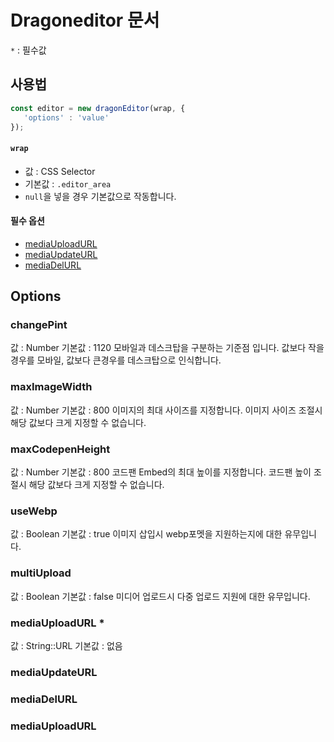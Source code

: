 # Dragoneditor 문서
`*` : 필수값

## 사용법
```js
const editor = new dragonEditor(wrap, {
   'options' : 'value'
});
```

#### `wrap`
- 값 : CSS Selector
- 기본값 : `.editor_area`
- `null`을 넣을 경우 기본값으로 작동합니다.

#### 필수 옵션
- [mediaUploadURL](#mediaUploadURL)
- [mediaUpdateURL](#mediaUpdateURL)
- [mediaDelURL](#mediaDelURL)

## Options

### changePint
값 : Number
기본값 : 1120
모바일과 데스크탑을 구분하는 기준점 입니다. 값보다 작을경우를 모바일, 값보다 큰경우를 데스크탑으로 인식합니다.

### maxImageWidth
값 : Number
기본값 : 800
이미지의 최대 사이즈를 지정합니다. 이미지 사이즈 조절시 해당 값보다 크게 지정할 수 없습니다.

### maxCodepenHeight
값 : Number
기본값 : 800
코드팬 Embed의 최대 높이를 지정합니다. 코드팬 높이 조절시 해당 값보다 크게 지정할 수 없습니다.

### useWebp
값 : Boolean
기본값 : true
이미지 삽입시 webp포멧을 지원하는지에 대한 유무입니다.

### multiUpload
값 : Boolean
기본값 : false
미디어 업로드시 다중 업로드 지원에 대한 유무입니다.

### mediaUploadURL *
값 : String::URL
기본값 : 없음

### mediaUpdateURL
### mediaDelURL






### mediaUploadURL



